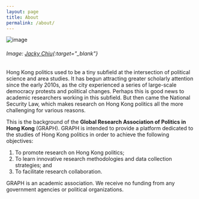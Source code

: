 ```yaml
---
layout: page
title: About
permalink: /about/
---
```


![image](/images/picReservoir.jpg)
###### Image: [Jacky Chiu](https://www.pexels.com/@jacky-chiu-1418472/){:target="_blank"}

Hong Kong politics used to be a tiny subfield at the intersection of political science and area studies. It has begun attracting greater scholarly attention since the early 2010s, as the city experienced a series of large-scale democracy protests and political changes. Perhaps this is good news to academic researchers working in this subfield. But then came the National Security Law, which makes research on Hong Kong politics all the more challenging for various reasons. 

This is the background of the **Global Research Association of Politics in Hong Kong** (GRAPH). GRAPH is intended to provide a platform dedicated to the studies of Hong Kong politics in order to achieve the following objectives:

1. To promote research on Hong Kong politics;
2. To learn innovative research methodologies and data collection strategies; and
3. To facilitate research collaboration.

GRAPH is an academic association. We receive no funding from any government agencies or political organizations. 







